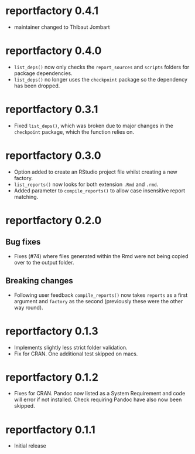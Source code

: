 # reportfactory 0.4.1

* maintainer changed to Thibaut Jombart

# reportfactory 0.4.0

* `list_deps()` now only checks the `report_sources` and `scripts` folders for
  package dependencies.
* `list_deps()` no longer uses the `checkpoint` package so the dependency has
  been dropped.

# reportfactory 0.3.1

* Fixed `list_deps()`, which was broken due to major changes in the
  `checkpoint` package, which the function relies on.


# reportfactory 0.3.0

* Option added to create an RStudio project file whilst creating a new factory.
* `list_reports()` now looks for both extension `.Rmd` and `.rmd`.
* Added parameter to `compile_reports()` to allow case insensitive report matching.

# reportfactory 0.2.0

## Bug fixes
* Fixes (#74) where files generated within the Rmd were not being copied
  over to the output folder.

## Breaking changes
* Following user feedback `compile_reports()` now takes `reports` as a first
  argument and `factory` as the second (previously these were the other way
  round).

# reportfactory 0.1.3

* Implements slightly less strict folder validation.
* Fix for CRAN. One additional test skipped on macs.

# reportfactory 0.1.2

* Fixes for CRAN. Pandoc now listed as a System Requirement and code will error
  if not installed.  Check requiring Pandoc have also now been skipped.

# reportfactory 0.1.1

* Initial release
